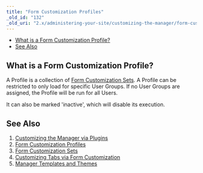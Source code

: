 ```yaml
---
title: "Form Customization Profiles"
_old_id: "132"
_old_uri: "2.x/administering-your-site/customizing-the-manager/form-customization-profiles"
---
```


- [What is a Form Customization Profile?](#what-is-a-form-customization-profile)
- [See Also](#see-also)



## What is a Form Customization Profile?

A Profile is a collection of [Form Customization Sets](administering-your-site/customizing-the-manager/form-customization-sets "Form Customization Sets"). A Profile can be restricted to only load for specific User Groups. If no User Groups are assigned, the Profile will be run for all Users.

It can also be marked 'inactive', which will disable its execution.

## See Also

1. [Customizing the Manager via Plugins](administering-your-site/customizing-the-manager/customizing-the-manager-via-plugins)
2. [Form Customization Profiles](administering-your-site/customizing-the-manager/form-customization-profiles)
3. [Form Customization Sets](administering-your-site/customizing-the-manager/form-customization-sets)
  1. [Customizing Tabs via Form Customization](administering-your-site/customizing-the-manager/form-customization-sets/customizing-tabs-via-form-customization)
4. [Manager Templates and Themes](administering-your-site/customizing-the-manager/manager-templates-and-themes)